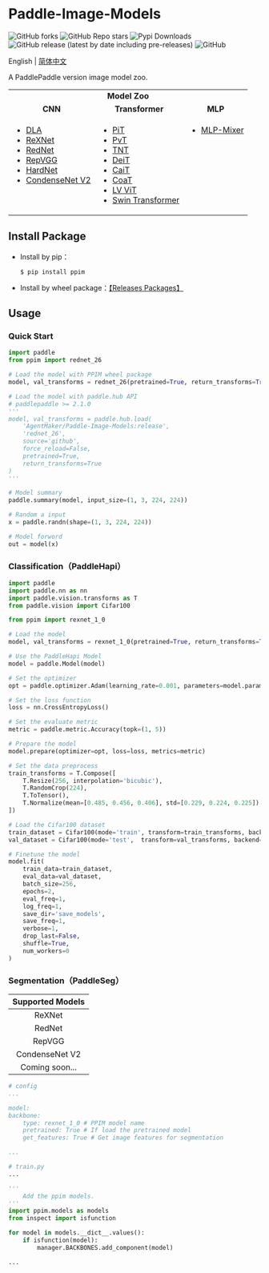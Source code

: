 # Paddle-Image-Models
![GitHub forks](https://img.shields.io/github/forks/AgentMaker/Paddle-Image-Models)
![GitHub Repo stars](https://img.shields.io/github/stars/AgentMaker/Paddle-Image-Models)
![Pypi Downloads](https://pepy.tech/badge/ppim)
![GitHub release (latest by date including pre-releases)](https://img.shields.io/github/v/release/AgentMaker/Paddle-Image-Models?include_prereleases)
![GitHub](https://img.shields.io/github/license/AgentMaker/Paddle-Image-Models)  

English | [简体中文](README_CN.md)

A PaddlePaddle version image model zoo.

<table>
  <tbody>
    <tr>
        <td colspan="6" align="center"><b>Model Zoo</b></td>
    </tr>
    <tr align="center" valign="bottom">
      <td>
        <b>CNN</b>
      </td>
      <td>
        <b>Transformer</b>
      </td>
      <td>
        <b>MLP</b>
      </td>
    </tr>
    <tr valign="top">
      <td>
        <ul>
          <li><a href="./docs/en/model_zoo/dla.md">DLA</a></li>
          <li><a href="./docs/en/model_zoo/rexnet.md">ReXNet</a></li>
          <li><a href="./docs/en/model_zoo/rednet.md">RedNet</a></li>
          <li><a href="./docs/en/model_zoo/repvgg.md">RepVGG</a></li>
          <li><a href="./docs/en/model_zoo/hardnet.md">HardNet</a></li>
          <li><a href="./docs/en/model_zoo/cdnv2.md">CondenseNet V2</a></li>
        </ul>
      </td>
      <td>
        <ul>
          <li><a href="./docs/en/model_zoo/pit.md">PiT</a></li>
          <li><a href="./docs/en/model_zoo/pvt.md">PvT</a></li>
          <li><a href="./docs/en/model_zoo/tnt.md">TNT</a></li>
          <li><a href="./docs/en/model_zoo/deit.md">DeiT</a></li>
          <li><a href="./docs/en/model_zoo/cait.md">CaiT</a></li>
          <li><a href="./docs/en/model_zoo/coat.md">CoaT</a></li>
          <li><a href="./docs/en/model_zoo/lvvit.md">LV ViT</a></li>
          <li><a href="./docs/en/model_zoo/swin.md">Swin Transformer</a></li>
        </ul>
      </td>
      <td>
        <ul>
          <li><a href="./docs/en/model_zoo/mixer.md">MLP-Mixer</a></li>
        </ul>
      </td>
    </tr>
  </tbody>
</table>

## Install Package
* Install by pip：

    ```shell
    $ pip install ppim
    ```

* Install by wheel package：[【Releases Packages】](https://github.com/AgentMaker/Paddle-Image-Models/releases)

## Usage
### Quick Start

```python
import paddle
from ppim import rednet_26

# Load the model with PPIM wheel package
model, val_transforms = rednet_26(pretrained=True, return_transforms=True)

# Load the model with paddle.hub API
# paddlepaddle >= 2.1.0
'''
model, val_transforms = paddle.hub.load(
    'AgentMaker/Paddle-Image-Models:release', 
    'rednet_26', 
    source='github', 
    force_reload=False, 
    pretrained=True, 
    return_transforms=True
)
'''

# Model summary 
paddle.summary(model, input_size=(1, 3, 224, 224))

# Random a input
x = paddle.randn(shape=(1, 3, 224, 224))

# Model forword
out = model(x)
```

### Classification（PaddleHapi）
    
```python
import paddle
import paddle.nn as nn
import paddle.vision.transforms as T
from paddle.vision import Cifar100

from ppim import rexnet_1_0

# Load the model
model, val_transforms = rexnet_1_0(pretrained=True, return_transforms=True, class_dim=100)

# Use the PaddleHapi Model
model = paddle.Model(model)

# Set the optimizer
opt = paddle.optimizer.Adam(learning_rate=0.001, parameters=model.parameters())

# Set the loss function
loss = nn.CrossEntropyLoss()

# Set the evaluate metric
metric = paddle.metric.Accuracy(topk=(1, 5))

# Prepare the model 
model.prepare(optimizer=opt, loss=loss, metrics=metric)

# Set the data preprocess
train_transforms = T.Compose([
    T.Resize(256, interpolation='bicubic'),
    T.RandomCrop(224),
    T.ToTensor(),
    T.Normalize(mean=[0.485, 0.456, 0.406], std=[0.229, 0.224, 0.225])
])

# Load the Cifar100 dataset
train_dataset = Cifar100(mode='train', transform=train_transforms, backend='pil')
val_dataset = Cifar100(mode='test',  transform=val_transforms, backend='pil')

# Finetune the model 
model.fit(
    train_data=train_dataset, 
    eval_data=val_dataset, 
    batch_size=256, 
    epochs=2, 
    eval_freq=1, 
    log_freq=1, 
    save_dir='save_models', 
    save_freq=1, 
    verbose=1, 
    drop_last=False, 
    shuffle=True,
    num_workers=0
)
```

### Segmentation（PaddleSeg）

|   Supported Models      |
|:-----------------------:|
| ReXNet                  |
| RedNet                  |
| RepVGG                  |
| CondenseNet V2          |
| Coming soon...          |

```yaml
# config
...

model:
backbone:
    type: rexnet_1_0 # PPIM model name
    pretrained: True # If load the pretrained model
    get_features: True # Get image features for segmentation

...
```

```python
# train.py
...

'''
    Add the ppim models.
'''
import ppim.models as models
from inspect import isfunction

for model in models.__dict__.values():
    if isfunction(model):
        manager.BACKBONES.add_component(model)

...
```
